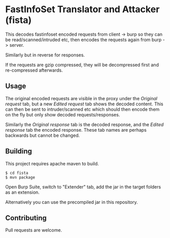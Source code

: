 # FastInfoSet Translator and Attacker (fista)

This decodes fastinfoset encoded requests from client -> burp so they can be read/scanned/intruded etc, then encodes 
the requests again from burp -> server.

Similarly but in reverse for responses.

If the requests are gzip compressed, they will be decompressed first and re-compressed afterwards.

## Usage

The original encoded requests are visible in the proxy under the _Original request_ tab, but a new _Edited request_ tab 
shows the decoded content. This can then be sent to intruder/scanned etc which should then encode them on the fly but 
only show decoded requests/responses.

Similarly the _Original response_ tab is the decoded response, and the _Edited response_ tab the encoded response. 
These tab names are perhaps backwards but cannot be changed.

## Building

This project requires apache maven to build.

```
$ cd fista
$ mvn package
```

Open Burp Suite, switch to "Extender" tab, add the jar in the target folders as an extension.

Alternatively you can use the precompiled jar in this repository. 

## Contributing

Pull requests are welcome.